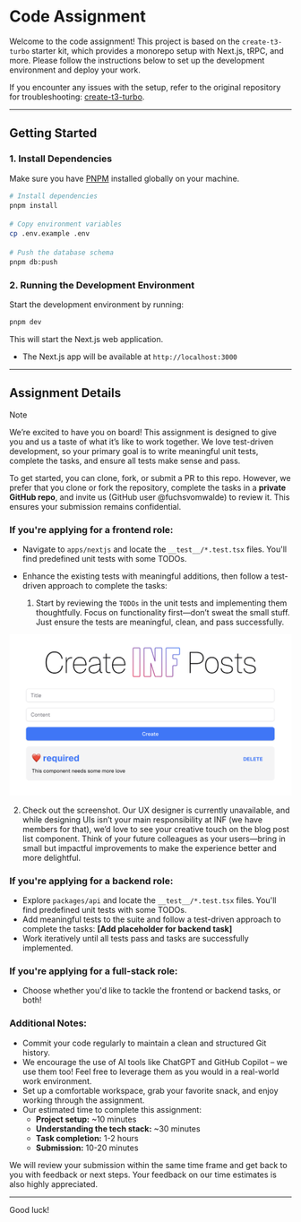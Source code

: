 # Code Assignment

Welcome to the code assignment! This project is based on the `create-t3-turbo` starter kit, which provides a monorepo setup with Next.js, tRPC, and more. Please follow the instructions below to set up the development environment and deploy your work.

If you encounter any issues with the setup, refer to the original repository for troubleshooting: [create-t3-turbo](https://github.com/t3-oss/create-t3-turbo).

---

## Getting Started

### 1. Install Dependencies

Make sure you have [PNPM](https://pnpm.io/) installed globally on your machine.

```bash
# Install dependencies
pnpm install

# Copy environment variables
cp .env.example .env

# Push the database schema
pnpm db:push
```

### 2. Running the Development Environment

Start the development environment by running:

```bash
pnpm dev
```

This will start the Next.js web application.

- The Next.js app will be available at `http://localhost:3000`

---

## Assignment Details

> [!NOTE]
>
> We’re excited to have you on board! This assignment is designed to give you and us a taste of what it’s like to work together. We love test-driven development, so your primary goal is to write meaningful unit tests, complete the tasks, and ensure all tests make sense and pass.

To get started, you can clone, fork, or submit a PR to this repo. However, we prefer that you clone or fork the repository, complete the tasks in a **private GitHub repo**, and invite us (GitHub user @fuchsvomwalde) to review it. This ensures your submission remains confidential.

### If you're applying for a frontend role:
- Navigate to `apps/nextjs` and locate the `__test__/*.test.tsx` files. You'll find predefined unit tests with some TODOs.
- Enhance the existing tests with meaningful additions, then follow a test-driven approach to complete the tasks: 

  1. Start by reviewing the `TODOs` in the unit tests and implementing them thoughtfully. Focus on functionality first—don’t sweat the small stuff. Just ensure the tests are meaningful, clean, and pass successfully.

![image](./screenshot.png)

  2. Check out the screenshot. Our UX designer is currently unavailable, and while designing UIs isn’t your main responsibility at INF (we have members for that), we’d love to see your creative touch on the blog post list component. Think of your future colleagues as your users—bring in small but impactful improvements to make the experience better and more delightful.

### If you're applying for a backend role:
- Explore `packages/api` and locate the `__test__/*.test.tsx` files. You'll find predefined unit tests with some TODOs.
- Add meaningful tests to the suite and follow a test-driven approach to complete the tasks: **[Add placeholder for backend task]**
- Work iteratively until all tests pass and tasks are successfully implemented.

### If you're applying for a full-stack role:
- Choose whether you'd like to tackle the frontend or backend tasks, or both!

### Additional Notes:
- Commit your code regularly to maintain a clean and structured Git history.
- We encourage the use of AI tools like ChatGPT and GitHub Copilot – we use them too! Feel free to leverage them as you would in a real-world work environment.
- Set up a comfortable workspace, grab your favorite snack, and enjoy working through the assignment.
- Our estimated time to complete this assignment:
  - **Project setup:** ~10 minutes
  - **Understanding the tech stack:** ~30 minutes
  - **Task completion:** 1-2 hours
  - **Submission:** 10-20 minutes

We will review your submission within the same time frame and get back to you with feedback or next steps. Your feedback on our time estimates is also highly appreciated.

---

Good luck!


